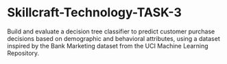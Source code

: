 # Skillcraft-Technology-TASK-3
Build and evaluate a decision tree classifier to predict customer purchase decisions based on demographic and behavioral attributes, using a dataset inspired by the Bank Marketing dataset from the UCI Machine Learning Repository.
